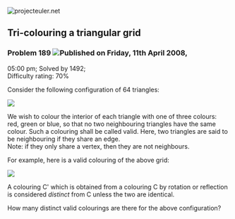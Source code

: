 ![projecteuler.net](images/print_page_logo.png)

## Tri-colouring a triangular grid

### Problem 189 ![](images/icon_info.png)Published on Friday, 11th April 2008,
05:00 pm; Solved by 1492;  
Difficulty rating: 70%

Consider the following configuration of 64 triangles:

![](project/images/p189_grid.gif)

We wish to colour the interior of each triangle with one of three colours:
red, green or blue, so that no two neighbouring triangles have the same
colour. Such a colouring shall be called valid. Here, two triangles are said
to be neighbouring if they share an edge.  
Note: if they only share a vertex, then they are not neighbours.

For example, here is a valid colouring of the above grid:

![](project/images/p189_colours.gif)

A colouring C' which is obtained from a colouring C by rotation or reflection
is considered _distinct_ from C unless the two are identical.

How many distinct valid colourings are there for the above configuration?

  
  

